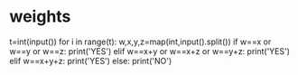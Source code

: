 # weights
t=int(input())
for i in range(t):
    w,x,y,z=map(int,input().split())
    if w==x or w==y or w==z:
        print('YES')
    elif w==x+y or w==x+z or w==y+z:
        print('YES')
    elif w==x+y+z:
        print('YES')
    else:
        print('NO')
